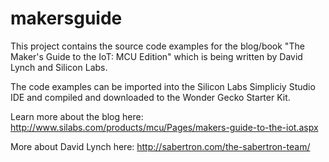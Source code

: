 # makersguide
This project contains the source code examples for the blog/book "The Maker's Guide to the IoT: MCU Edition" which is being written by David Lynch and Silicon Labs.

The code examples can be imported into the Silicon Labs Simpliciy Studio IDE and compiled and downloaded to the Wonder Gecko Starter Kit.

Learn more about the blog here:
http://www.silabs.com/products/mcu/Pages/makers-guide-to-the-iot.aspx

More about David Lynch here:
http://sabertron.com/the-sabertron-team/
